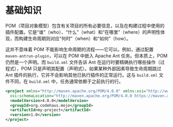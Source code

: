 # 基础知识

POM（项目对象模型）包含有关项目的所有必要信息，以及在构建过程中使用的插件配置。它是“谁”（who）、“什么”（what）和“在哪里”（where）的声明性体现，而构建生命周期则对应“何时”（when）和“如何”（how）。

这并不意味着 POM 不能影响生命周期的流程——它可以。例如，通过配置 `maven-antrun-plugin`，可以在 POM 中嵌入 Apache Ant 任务。但本质上，POM 仍然是一个声明。而 `build.xml` 文件告诉 Ant 在运行时要精确执行哪些操作（过程式），POM 只是声明其配置（声明式）。如果某种外部因素导致生命周期跳过 Ant 插件的执行，它并不会影响其他已执行插件的正常运行。这与 `build.xml` 文件不同，在 `build.xml` 中，任务通常依赖于之前执行的行。

```xml
<project xmlns="http://maven.apache.org/POM/4.0.0" xmlns:xsi="http://www.w3.org/2001/XMLSchema-instance"
  xsi:schemaLocation="http://maven.apache.org/POM/4.0.0 https://maven.apache.org/xsd/maven-4.0.0.xsd">
  <modelVersion>4.0.0</modelVersion>
  <groupId>org.codehaus.mojo</groupId>
  <artifactId>my-project</artifactId>
  <version>1.0</version>
</project>
```

